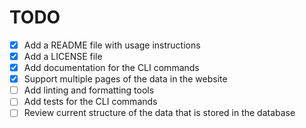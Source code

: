 # TODO

* [X] Add a README file with usage instructions
* [X] Add a LICENSE file
* [X] Add documentation for the CLI commands
* [X] Support multiple pages of the data in the website
* [ ] Add linting and formatting tools
* [ ] Add tests for the CLI commands
* [ ] Review current structure of the data that is stored in the database
